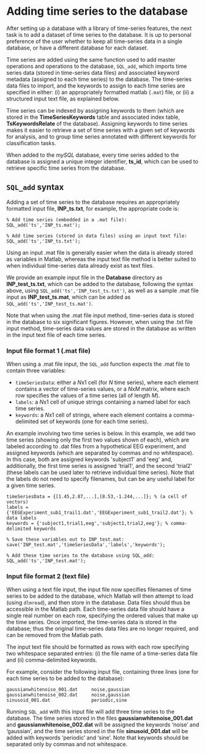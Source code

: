 # Adding time series to the database
<!--{#sec:addingTimeSeries}-->

After setting up a database with a library of time-series features, the next task is to add a dataset of time series to the database.
It is up to personal preference of the user whether to keep all time-series data in a single database, or have a different database for each dataset.

Time series are added using the same function used to add master operations and operations to the database, `SQL_add`, which imports time series data (stored in time-series data files) and associated keyword metadata (assigned to each time series) to the database.
The time-series data files to import, and the keywords to assign to each time series are specified in either: (i) an appropriately formatted matlab (`.mat`) file, or (ii) a structured input text file, as explained below.

Time series can be indexed by assigning keywords to them (which are stored in the **TimeSeriesKeywords** table and associated index table, **TsKeywordsRelate** of the database).
Assigning keywords to time series makes it easier to retrieve a set of time series with a given set of keywords for analysis, and to group time series annotated with different keywords for classification tasks.

When added to the *mySQL* database, every time series added to the database is assigned a unique integer identifier, **ts\_id**, which can be used to retrieve specific time series from the database.

## `SQL_add` syntax
Adding a set of time series to the database requires an appropriately formatted input file, **INP_ts.txt**, for example, the appropriate code is:

    % Add time series (embedded in a .mat file):
    SQL_add('ts','INP_ts.mat');
    
    % Add time series (stored in data files) using an input text file:
    SQL_add('ts','INP_ts.txt');

Using an input .mat file is generally easier when the data is already stored as variables in Matlab, whereas the input text file method is better suited to when individual time-series data already exist as text files.

We provide an example input file in the **Database** directory as **INP_test_ts.txt**, which can be added to the database, following the syntax above, using `SQL_add('ts','INP_test_ts.txt')`, as well as a sample .mat file input as **INP_test_ts.mat**, which can be added as `SQL_add('ts','INP_test_ts.mat')`.

Note that when using the .mat file input method, time-series data is stored in the database to six significant figures.
However, when using the .txt file input method, time-series data values are stored in the database as written in the input text file of each time series.

### Input file format 1 (.mat file)

When using a .mat file input, the `SQL_add` function expects the .mat file to contain three variables:

* `timeSeriesData`: either a *N*x1 cell (for *N* time series), where each element contains a vector of time-series values, or a *N*x*M* matrix, where each row specifies the values of a time series (all of length *M*).
* `labels`: a *N*x1 cell of unique strings containing a named label for each time series.
* `keywords`: a *N*x1 cell of strings, where each element contains a comma-delimited set of keywords (one for each time series).

An example involving two time series is below.
In this example, we add two time series (showing only the first two values shown of each), which are labeled according to .dat files from a hypothetical EEG experiment, and assigned keywords (which are separated by commas and no whitespace).
In this case, both are assigned keywords 'subject1' and 'eeg' and, additionally, the first time series is assigned 'trial1', and the second 'trial2' (these labels can be used later to retrieve individual time series).
Note that the labels do not need to specify filenames, but can be any useful label for a given time series.

```
timeSeriesData = {[1.45,2.87,...],[8.53,-1.244,...]}; % (a cell of vectors)
labels = {'EEGExperiment_sub1_trail1.dat','EEGExperiment_sub1_trail2.dat'}; % data labels
keywords = {'subject1,trial1,eeg','subject1,trial2,eeg'}; % comma-delimited keywords

% Save these variables out to INP_test.mat:
save('INP_test.mat','timeSeriesData','labels','keywords');

% Add these time series to the database using SQL_add:
SQL_add('ts','INP_test.mat');
```

### Input file format 2 (text file)

When using a text file input, the input file now specifies filenames of time series to be added to the database, which Matlab will then attempt to load (using `dlmread`), and then store in the database.
Data files should thus be accessible in the Matlab path.
Each time-series data file should have a single real number on each row, specifying the ordered values that make up the time series.
Once imported, the time-series data is stored in the database; thus the original time-series data files are no longer required, and can be removed from the Matlab path.

The input text file should be formatted as rows with each row specifying two whitespace separated entries: (i) the file name of a time-series data file and (ii) comma-delimited keywords.

For example, consider the following input file, containing three lines (one for each time series to be added to the database):

    gaussianwhitenoise_001.dat     noise,gaussian
    gaussianwhitenoise_002.dat     noise,gaussian
    sinusoid_001.dat               periodic,sine
    
Running `SQL_add` with this input file will add three time series to the database.
The time series stored in the files **gaussianwhitenoise_001.dat** and **gaussianwhitenoise_002.dat** will be assigned the keywords ‘noise’ and ‘gaussian’, and the time series stored in the file **sinusoid_001.dat** will be added with keywords ‘periodic’ and ‘sine’.
Note that keywords should be separated only by commas and not whitespace.